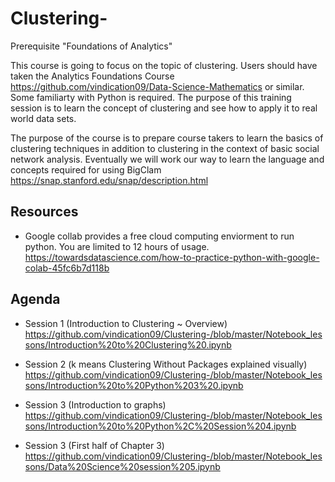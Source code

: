 # Clustering-
Prerequisite "Foundations of Analytics" 

This course is going to focus on the topic of clustering. Users should have taken the Analytics Foundations Course https://github.com/vindication09/Data-Science-Mathematics or similar. Some familiarty with Python is required. The purpose of this training session is to learn the concept of clustering and see how to apply it to real world data sets. 

The purpose of the course is to prepare course takers to learn the basics of clustering techniques in addition to clustering in the context of basic social network analysis. Eventually we will work our way to learn the language and concepts required for using BigClam https://snap.stanford.edu/snap/description.html

## Resources 
* Google collab provides a free cloud computing enviorment to run python. You are limited to 12 hours of usage. 
https://towardsdatascience.com/how-to-practice-python-with-google-colab-45fc6b7d118b

## Agenda 
* Session 1 (Introduction to Clustering ~ Overview) https://github.com/vindication09/Clustering-/blob/master/Notebook_lessons/Introduction%20to%20Clustering%20.ipynb

* Session 2 (k means Clustering Without Packages explained visually)   
https://github.com/vindication09/Clustering-/blob/master/Notebook_lessons/Introduction%20to%20Python%203%20.ipynb

* Session 3 (Introduction to graphs) 
https://github.com/vindication09/Clustering-/blob/master/Notebook_lessons/Introduction%20to%20Python%2C%20Session%204.ipynb

* Session 3 (First half of Chapter 3) 
https://github.com/vindication09/Clustering-/blob/master/Notebook_lessons/Data%20Science%20session%205.ipynb
